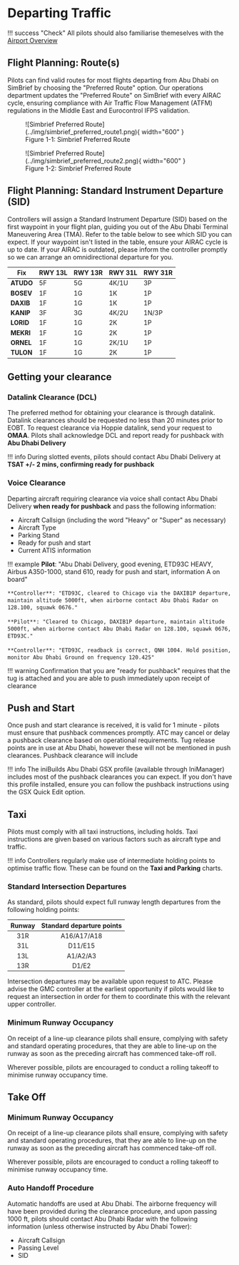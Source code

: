 # Departing Traffic
!!! success "Check"
    All pilots should also familiarise themeselves with the [Airport Overview](../overview)

## Flight Planning: Route(s)
Pilots can find valid routes for most flights departing from Abu Dhabi on SimBrief by choosing the "Preferred Route" option. Our operations department updates the "Preferred Route" on SimBrief with every AIRAC cycle, ensuring compliance with Air Traffic Flow Management (ATFM) regulations in the Middle East and Eurocontrol IFPS validation.

<figure markdown>
![Simbrief Preferred Route](../img/simbrief_preferred_route1.png){ width="600" }
  <figcaption>Figure 1-1: Simbrief Preferred Route</figcaption>
</figure>

<figure markdown>
![Simbrief Preferred Route](../img/simbrief_preferred_route2.png){ width="600" }
  <figcaption>Figure 1-2: Simbrief Preferred Route</figcaption>
</figure>

## Flight Planning: Standard Instrument Departure (SID)
Controllers will assign a Standard Instrument Departure (SID) based on the first waypoint in your flight plan, guiding you out of the Abu Dhabi Terminal Maneuvering Area (TMA). Refer to the table below to see which SID you can expect. If your waypoint isn't listed in the table, ensure your AIRAC cycle is up to date. If your AIRAC is outdated, please inform the controller promptly so we can arrange an omnidirectional departure for you.

|    Fix    | RWY 13L | RWY 13R | RWY 31L     | RWY 31R   |
|-----------|---------|---------|-------------|-----------|
| **ATUDO** | 5F      | 5G      | 4K/1U       | 3P        |
| **BOSEV** | 1F      | 1G      | 1K          | 1P        |
| **DAXIB** | 1F      | 1G      | 1K          | 1P        |
| **KANIP** | 3F      | 3G      | 4K/2U       | 1N/3P     |
| **LORID** | 1F      | 1G      | 2K          | 1P        |
| **MEKRI** | 1F      | 1G      | 2K          | 1P        |
| **ORNEL** | 1F      | 1G      | 2K/1U       | 1P        |
| **TULON** | 1F      | 1G      | 2K          | 1P        |

## Getting your clearance
### Datalink Clearance (DCL)
The preferred method for obtaining your clearance is through datalink. Datalink clearances should be requested no less than 20 minutes prior to EOBT. To request clearance via Hoppie datalink, send your request to **OMAA**. Pilots shall acknowledge DCL and report ready for pushback with **Abu Dhabi Delivery**

!!! info
    During slotted events, pilots should contact Abu Dhabi Delivery at **TSAT +/- 2 mins, confirming ready for pushback**

### Voice Clearance
Departing aircraft requiring clearance via voice shall contact Abu Dhabi Delivery **when ready for pushback** and pass the following information:

<ul>
    <li>Aircraft Callsign (including the word "Heavy" or "Super" as necessary)</li>
    <li>Aircraft Type</li>
    <li>Parking Stand</li>
    <li>Ready for push and start</li>
    <li>Current ATIS information</li>
</ul>

!!! example
    **Pilot**: "Abu Dhabi Delivery, good evening, ETD93C HEAVY, Airbus A350-1000, stand 610, ready for push and start, information A on board"

    **Controller**: "ETD93C, cleared to Chicago via the DAXIB1P departure, maintain altitude 5000ft, when airborne contact Abu Dhabi Radar on 128.100, squawk 0676."

    **Pilot**: "Cleared to Chicago, DAXIB1P departure, maintain altitude 5000ft, when airborne contact Abu Dhabi Radar on 128.100, squawk 0676, ETD93C."

    **Controller**: "ETD93C, readback is correct, QNH 1004. Hold position, monitor Abu Dhabi Ground on frequency 120.425"

!!! warning
    Confirmation that you are "ready for pushback" requires that the tug is attached and you are able to push immediately upon receipt of clearance

## Push and Start
Once push and start clearance is received, it is valid for 1 minute - pilots must ensure that pushback commences promptly. ATC may cancel or delay a pushback clearance based on operational requirements. Tug release points are in use at Abu Dhabi, however these will not be mentioned in push clearances. Pushback clearance will include

!!! info
    The iniBuilds Abu Dhabi GSX profile (available through IniManager) includes most of the pushback clearances you can expect. If you don't have this profile installed, ensure you can follow the pushback instructions using the GSX Quick Edit option.

## Taxi
Pilots must comply with all taxi instructions, including holds. Taxi instructions are given based on various factors such as aircraft type and traffic.

!!! info
    Controllers regularly make use of intermediate holding points to optimise traffic flow. These can be found on the **Taxi and Parking** charts.

### Standard Intersection Departures
As standard, pilots should expect full runway length departures from the following holding points:

| Runway | Standard departure points |
|:------:|:-------------------------:|
| 31R    | A16/A17/A18               |
| 31L    | D11/E15                   |
| 13L    | A1/A2/A3                  |
| 13R    | D1/E2                     |

Intersection departures may be available upon request to ATC. Please advise the GMC controller at the earliest opportunity if pilots would like to request an intersection in order for them to coordinate this with the relevant upper controller.

### Minimum Runway Occupancy
On receipt of a line-up clearance pilots shall ensure, complying with safety and standard operating procedures, that they are able to line-up on the runway as soon as the preceding aircraft has commenced take-off roll.

Wherever possible, pilots are encouraged to conduct a rolling takeoff to minimise runway occupancy time.

## Take Off
### Minimum Runway Occupancy
On receipt of a line-up clearance pilots shall ensure, complying with safety and standard operating procedures, that they are able to line-up on the runway as soon as the preceding aircraft has commenced take-off roll.

Wherever possible, pilots are encouraged to conduct a rolling takeoff to minimise runway occupancy time.

### Auto Handoff Procedure
Automatic handoffs are used at Abu Dhabi. The airborne frequency will have been provided during the clearance procedure, and upon passing 1000 ft, pilots should contact Abu Dhabi Radar with the following information (unless otherwise instructed by Abu Dhabi Tower):

<ul>
    <li> Aircraft Callsign </li>
    <li> Passing Level </li>
    <li> SID </li>
</ul>
